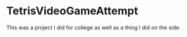 # TetrisVideoGameAttempt
This was a project I did for college as well as a thing I did on the side.
